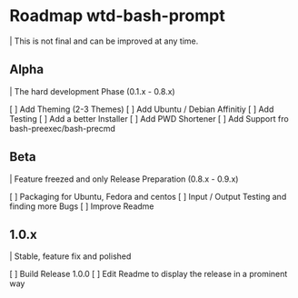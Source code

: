 # Roadmap wtd-bash-prompt
| This is not final and can be improved at any time.

## Alpha
| The hard development Phase (0.1.x - 0.8.x)

[ ] Add Theming (2-3 Themes)
[ ] Add Ubuntu / Debian Affinitiy
[ ] Add Testing
[ ] Add a better Installer
[ ] Add PWD Shortener
[ ] Add Support fro bash-preexec/bash-precmd

## Beta
| Feature freezed and only Release Preparation (0.8.x - 0.9.x)

[ ] Packaging for Ubuntu, Fedora and centos
[ ] Input / Output Testing and finding more Bugs
[ ] Improve Readme

## 1.0.x
| Stable, feature fix and polished

[ ] Build Release 1.0.0
[ ] Edit Readme to display the release in a prominent way
